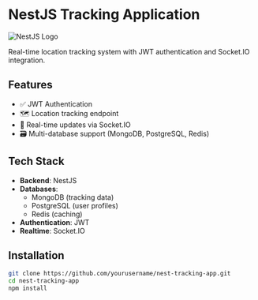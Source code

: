 # NestJS Tracking Application

![NestJS Logo](https://nestjs.com/img/logo-small.svg)

Real-time location tracking system with JWT authentication and Socket.IO integration.

## Features
- ✅ JWT Authentication
- 🗺️ Location tracking endpoint
- 🔌 Real-time updates via Socket.IO
- 🗃️ Multi-database support (MongoDB, PostgreSQL, Redis)

## Tech Stack
- **Backend**: NestJS
- **Databases**: 
  - MongoDB (tracking data)
  - PostgreSQL (user profiles)
  - Redis (caching)
- **Authentication**: JWT
- **Realtime**: Socket.IO

## Installation
```bash
git clone https://github.com/yourusername/nest-tracking-app.git
cd nest-tracking-app
npm install
